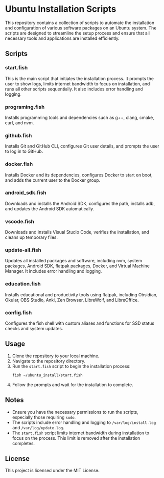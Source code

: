 <!-- @format -->

# Ubuntu Installation Scripts

This repository contains a collection of scripts to automate the installation and configuration of various software packages on an Ubuntu system. The scripts are designed to streamline the setup process and ensure that all necessary tools and applications are installed efficiently.

## Scripts

### start.fish

This is the main script that initiates the installation process. It prompts the user to show logs, limits internet bandwidth to focus on installation, and runs all other scripts sequentially. It also includes error handling and logging.

### programing.fish

Installs programming tools and dependencies such as g++, clang, cmake, curl, and nvm.

### github.fish

Installs Git and GitHub CLI, configures Git user details, and prompts the user to log in to GitHub.

### docker.fish

Installs Docker and its dependencies, configures Docker to start on boot, and adds the current user to the Docker group.

### android_sdk.fish

Downloads and installs the Android SDK, configures the path, installs adb, and updates the Android SDK automatically.

### vscode.fish

Downloads and installs Visual Studio Code, verifies the installation, and cleans up temporary files.

### update-all.fish

Updates all installed packages and software, including nvm, system packages, Android SDK, flatpak packages, Docker, and Virtual Machine Manager. It includes error handling and logging.

### education.fish

Installs educational and productivity tools using flatpak, including Obsidian, Okular, OBS Studio, Anki, Zen Browser, LibreWolf, and LibreOffice.

### config.fish

Configures the fish shell with custom aliases and functions for SSD status checks and system updates.

## Usage

1. Clone the repository to your local machine.
2. Navigate to the repository directory.
3. Run the `start.fish` script to begin the installation process:
   ```bash
   fish ~/ubuntu_install/start.fish
   ```
4. Follow the prompts and wait for the installation to complete.

## Notes

- Ensure you have the necessary permissions to run the scripts, especially those requiring `sudo`.
- The scripts include error handling and logging to `/var/log/install.log` and `/var/log/update.log`.
- The `start.fish` script limits internet bandwidth during installation to focus on the process. This limit is removed after the installation completes.

## License

This project is licensed under the MIT License.
